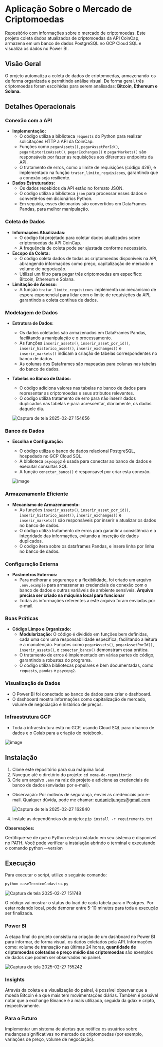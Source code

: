 # Aplicação Sobre o Mercado de Criptomoedas

Repositório com informações sobre o mercado de criptomoedas. Este projeto coleta dados atualizados de criptomoedas da API CoinCap, armazena em um banco de dados PostgreSQL no GCP Cloud SQL e visualiza os dados no Power BI.

## Visão Geral

O projeto automatiza a coleta de dados de criptomoedas, armazenando-os de forma organizada e permitindo análise visual. De forma geral, três criptomoedas foram escolhidas para serem analisadas: **Bitcoin, Ethereum e Solana.**

## Detalhes Operacionais

### Conexão com a API

* **Implementação:**
    * O código utiliza a biblioteca `requests` do Python para realizar solicitações HTTP à API da CoinCap.
    * Funções como `pegarAssets()`, `pegarAssetPorId()`, `pegarHistoricoAsset()`, `pegarExchanges()` e `pegarMarkets()` são responsáveis por fazer as requisições aos diferentes endpoints da API.
    * O tratamento de erros, como o limite de requisições (código 429), é implementado na função `tratar_limite_requisicoes`, garantindo que a conexão seja resiliente.
* **Dados Estruturados:**
    * Os dados recebidos da API estão no formato JSON.
    * O código utiliza a biblioteca `json` para processar esses dados e convertê-los em dicionários Python.
    * Em seguida, esses dicionarios são convertidos em DataFrames Pandas, para melhor manipulação.

### Coleta de Dados

* **Informações Atualizadas:**
    * O código foi projetado para coletar dados atualizados sobre criptomoedas da API CoinCap.
    * A frequência de coleta pode ser ajustada conforme necessário.
* **Escopo da Coleta:**
    * O código coleta dados de todas as criptomoedas disponíveis na API, abrangendo informações como preço, capitalização de mercado e volume de negociação.
    * Utilizei um filtro para pegar três criptomoedas em específico: Bitcoin, Ethereum e Solana.
* **Limitação de Acesso:**
    * A função `tratar_limite_requisicoes` implementa um mecanismo de espera exponencial para lidar com o limite de requisições da API, garantindo a coleta contínua de dados.

### Modelagem de Dados

* **Estrutura de Dados:**
    * Os dados coletados são armazenados em DataFrames Pandas, facilitando a manipulação e o processamento.
    * As funções `inserir_assets()`, `inserir_asset_por_id()`, `inserir_historico_asset()`, `inserir_exchanges()` e `inserir_markets()` indicam a criação de tabelas correspondentes no banco de dados.
    * As colunas dos Dataframes são mapeadas para colunas nas tabelas do banco de dados.
* **Tabelas no Banco de Dados:**
    * O código adiciona valores nas tabelas no banco de dados para representar as criptomoedas e seus atributos relevantes.
    * O codigo utiliza tratamento de erro para não inserir dados duplicados nas tabelas e para acrescentar, diariamente, os dados daquele dia.
 
     ![Captura de tela 2025-02-27 154656](https://github.com/user-attachments/assets/dc773838-192f-4c84-aa5b-5b50b2794883)
 

### Banco de Dados

* **Escolha e Configuração:**
    * O código utiliza o banco de dados relacional PostgreSQL, hospedado no GCP Cloud SQL.
    * A biblioteca `psycopg2` é usada para conectar ao banco de dados e executar consultas SQL.
    * A função `conectar_banco()` é responsavel por criar esta conexão.
      
  ![image](https://github.com/user-attachments/assets/8f18cbaa-a6fb-4fc3-91d0-2cf1bd4637b7)


### Armazenamento Eficiente

* **Mecanismo de Armazenamento:**
    * As funções `inserir_assets()`, `inserir_asset_por_id()`, `inserir_historico_asset()`, `inserir_exchanges()` e `inserir_markets()` são responsáveis por inserir e atualizar os dados no banco de dados.
    * O código utiliza tratamento de erros para garantir a consistência e a integridade das informações, evitando a inserção de dados duplicados.
    * O código itera sobre os dataframes Pandas, e insere linha por linha no banco de dados.

### Configuração Externa

* **Parâmetros Externos:**
    * Para melhorar a segurança e a flexibilidade, foi criado um arquivo `.env.example` para armazenar as credenciais de conexão com o banco de dados e outras variáveis de ambiente sensíveis. **Arquivo precisa ser criado na máquina local para funcionar**
    * Todas às informações referentes a este arquivo foram enviadas por e-mail.

### Boas Práticas

* **Código Limpo e Organizado:**
    * **Modularização:** O código é dividido em funções bem definidas, cada uma com uma responsabilidade específica, facilitando a leitura e a manutenção. Funções como `pegarAssets()`, `pegarAssetPorId()`, `inserir_assets()`, e `conectar_banco()` demonstram essa prática.
    * O tratamento de erros é implementado em várias partes do código, garantindo a robustez do programa.
    * O código utiliza bibliotecas populares e bem documentadas, como `requests`, `pandas` e `psycopg2`.

### Visualização de Dados

* O Power BI foi conectado ao banco de dados para criar o dashboard.
* O dashboard mostra informações como capitalização de mercado, volume de negociação e histórico de preços.

### Infraestrutura GCP

* Toda a infraestrutura está no GCP, usando Cloud SQL para o banco de dados e o Colab para a criação do notebook.

 ![image](https://github.com/user-attachments/assets/e755ec51-fa90-49b9-ae58-2ada475ded69)


## Instalação

1.  Clone este repositório para sua máquina local.
2.  Navegue até o diretório do projeto: `cd nome-do-repositorio`
3.  Crie um arquivo `.env` na raiz do projeto e adicione as credenciais de banco de dados (enviadas por e-mail).
   * Observação: Por motivos de segurança, enviei as credenciais por e-mail. Qualquer dúvida, pode me chamar: eudanieljunges@gmail.com

     ![Captura de tela 2025-02-27 162840](https://github.com/user-attachments/assets/a0775ddb-2a36-4cd1-a4b2-32fc5873bd35)

4.  Instale as dependências do projeto: `pip install -r requirements.txt`

**Observações:**

Certifique-se de que o Python esteja instalado em seu sistema e disponível no PATH. Você pode verificar a instalação abrindo o terminal e executando o comando python --version

## Execução

Para executar o script, utilize o seguinte comando:

```bash
python caseTecnicoCadastra.py
```

![Captura de tela 2025-02-27 151748](https://github.com/user-attachments/assets/5a105e9b-68c0-49ad-a570-bd875dffb6e1)

O código vai mostrar o status do load de cada tabela para o Postgres. Por estar rodando local, pode demorar entre 5-10 minutos para toda a execução ser finalizada.


### Power BI

A etapa final do projeto consistiu na criação de um dashboard no Power BI para informar, de forma visual, os dados coletados pela API. Informações como: volume de transação nas últimas 24 horas, **quantidade de criptomoedas coletadas e preço médio das criptomoedas** são exemplos de dados que podem ser observados no painel.

![Captura de tela 2025-02-27 155242](https://github.com/user-attachments/assets/e734aee0-481f-450f-8ce9-c82c76f32d05)

### Insights

Através da coleta e a visualização do painel, é possível observar que a moeda Bitcoin é a que mais tem movimentações diárias. Também é possivel notar que a exchange Binance é a mais utilizada, seguida da gdax e cripto, respectivamente.

### Para o Futuro

Implementar um sistema de alertas que notifica os usuários sobre mudanças significativas no mercado de criptomoedas (por exemplo, variações de preço, volume de negociação).
